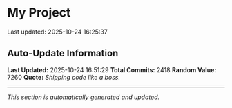 # My Project


Last updated: 2025-10-24 16:25:37

























































































































































































































































































































































































































































































































































































































































































































































































































































































































































































































































































































































































































































































































































































































































































































































































































































































































































































































































































































































































































































































































































































































































































































































































































































































































































































































































































































































































































































































































## Auto-Update Information

**Last Updated:** 2025-10-24 16:51:29
**Total Commits:** 2418
**Random Value:** 7260
**Quote:** _Shipping code like a boss._

---
_This section is automatically generated and updated._
